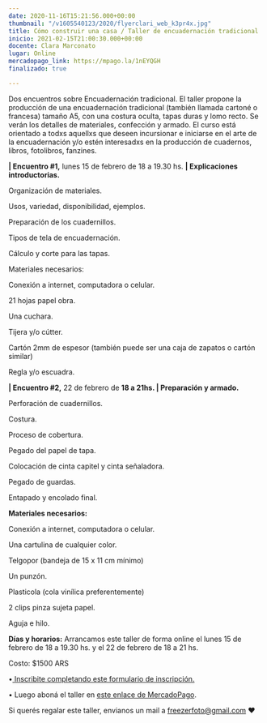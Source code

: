 ```yaml
---
date: 2020-11-16T15:21:56.000+00:00
thumbnail: "/v1605540123/2020/flyerclari_web_k3pr4x.jpg"
title: Cómo construir una casa / Taller de encuadernación tradicional
inicio: 2021-02-15T21:00:30.000+00:00
docente: Clara Marconato
lugar: Online
mercadopago_link: https://mpago.la/1nEYQGH
finalizado: true

---
```

Dos encuentros sobre Encuadernación tradicional. El taller propone la producción de una encuadernación tradicional (también llamada cartoné o francesa) tamaño A5, con una costura oculta, tapas duras y lomo recto. Se verán los detalles de materiales, confección y armado. El curso está orientado a todxs aquellxs que deseen incursionar e iniciarse en el arte de la encuadernación y/o estén interesadxs en la producción de cuadernos, libros, fotolibros, fanzines.

**| Encuentro #1,** lunes 15 de febrero de 18 a 19.30 hs. **| Explicaciones introductorias.** 

Organización de materiales.

Usos, variedad, disponibilidad, ejemplos.

Preparación de los cuadernillos.

Tipos de tela de encuadernación.

Cálculo y corte para las tapas.

Materiales necesarios:

Conexión a internet, computadora o celular.

21 hojas papel obra.

Una cuchara.

Tijera y/o cútter.

Cartón 2mm de espesor (también puede ser una caja de zapatos o cartón similar)

Regla y/o escuadra.

**| Encuentro #2,** 22 de febrero de **18 a 21hs. | Preparación y armado.** 

Perforación de cuadernillos.

Costura.

Proceso de cobertura.

Pegado del papel de tapa.

Colocación de cinta capitel y cinta señaladora.

Pegado de guardas.

Entapado y encolado final.

**Materiales necesarios:**

Conexión a internet, computadora o celular.

Una cartulina de cualquier color.

Telgopor (bandeja de 15 x 11 cm mínimo)

Un punzón.

Plasticola (cola vinílica preferentemente)

2 clips pinza sujeta papel.

Aguja e hilo.

**Días y horarios:** Arrancamos este taller de forma online el lunes 15 de febrero de 18 a 19.30 hs. y el 22 de febrero de 18 a 21 hs.

Costo: $1500 ARS

•[ Inscribite completando este formulario de inscripción.](https://docs.google.com/forms/d/1N3lxTdAPzZL4ucb30L5OMokHmTMPTnbLfTedxmg5ero/edit)

• Luego aboná el taller en [este enlace de MercadoPago](https://mpago.la/1nEYQGH).

Si querés regalar este taller, envianos un mail a freezerfoto@gmail.com ♥